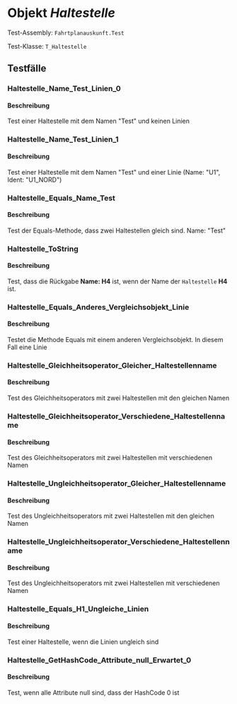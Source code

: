 # Objekt *Haltestelle*

Test-Assembly: `Fahrtplanauskunft.Test`

Test-Klasse: `T_Haltestelle`

## Testfälle

### Haltestelle_Name_Test_Linien_0
 
#### Beschreibung
 
Test einer Haltestelle mit dem Namen "Test" und keinen Linien

### Haltestelle_Name_Test_Linien_1

#### Beschreibung

Test einer Haltestelle mit dem Namen "Test" und einer Linie (Name: "U1", Ident: "U1_NORD")

### Haltestelle_Equals_Name_Test

#### Beschreibung

Test der Equals-Methode, dass zwei Haltestellen gleich sind. Name: "Test"

### Haltestelle_ToString

#### Beschreibung

Test, dass die Rückgabe **Name: H4** ist, wenn der Name der `Haltestelle` **H4** ist.

### Haltestelle_Equals_Anderes_Vergleichsobjekt_Linie

#### Beschreibung

Testet die Methode Equals mit einem anderen Vergleichsobjekt. In diesem Fall eine Linie

### Haltestelle_Gleichheitsoperator_Gleicher_Haltestellenname

#### Beschreibung

Test des Gleichheitsoperators mit zwei Haltestellen mit den gleichen Namen

### Haltestelle_Gleichheitsoperator_Verschiedene_Haltestellenname

#### Beschreibung

Test des Gleichheitsoperators mit zwei Haltestellen mit verschiedenen Namen

### Haltestelle_Ungleichheitsoperator_Gleicher_Haltestellenname

#### Beschreibung

Test des Ungleichheitsoperators mit zwei Haltestellen mit den gleichen Namen

### Haltestelle_Ungleichheitsoperator_Verschiedene_Haltestellenname

#### Beschreibung

Test des Ungleichheitsoperators mit zwei Haltestellen mit verschiedenen Namen

### Haltestelle_Equals_H1_Ungleiche_Linien

#### Beschreibung

Test einer Haltestelle, wenn die Linien ungleich sind

### Haltestelle_GetHashCode_Attribute_null_Erwartet_0

#### Beschreibung

Test, wenn alle Attribute null sind, dass der HashCode 0 ist